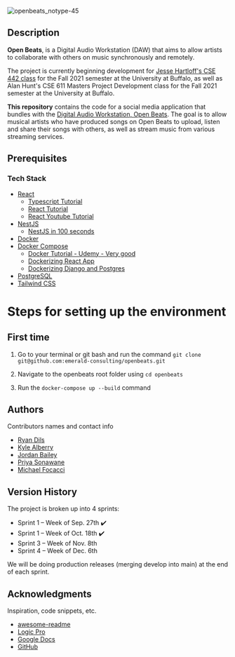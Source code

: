 ![openbeats_notype-45](https://user-images.githubusercontent.com/31867784/132925211-2aabc8a7-a06d-4354-99c0-56886400227c.png)

## Description

**Open Beats**, is a Digital Audio Workstation (DAW) that aims to allow artists to collaborate with others on music synchronously and remotely.

The project is currently beginning development for [Jesse Hartloff's CSE 442 class](https://cse442.com/) for the Fall 2021 semester at the University at Buffalo, as well as Alan Hunt's CSE 611 Masters Project Development class for the Fall 2021 semester at the University at Buffalo.

**This repository** contains the code for a social media application that bundles with the [Digital Audio Workstation, Open Beats](https://github.com/emerald-consulting/openbeats-daw). The goal is to allow musical artists who have produced songs on Open Beats to upload, listen and share their songs with others, as well as stream music from various streaming services.

## Prerequisites

### Tech Stack

- [React](https://reactjs.org/)
  - [Typescript Tutorial ](https://www.udemy.com/course/typescript-the-complete-developers-guide/)
  - [React Tutorial](https://reactjs.org/docs/hello-world.html)
  - [React Youtube Tutorial](https://www.youtube.com/watch?v=I6ypD7qv3Z8)
- [NestJS](https://docs.nestjs.com/)
  - [NestJS in 100 seconds](https://www.youtube.com/watch?v=0M8AYU_hPas&ab_channel=Fireship)
- [Docker](https://www.docker.com/)
- [Docker Compose](https://docs.docker.com/compose/install/)
  - [Docker Tutorial - Udemy - Very good](https://www.udemy.com/course/docker-and-kubernetes-the-complete-guide/)
  - [Dockerizing React App](https://mherman.org/blog/dockerizing-a-react-app/)
  - [Dockerizing Django and Postgres](https://docs.docker.com/samples/django/)
- [PostgreSQL](https://www.postgresql.org/)
- [Tailwind CSS](https://tailwindcss.com/docs)

# Steps for setting up the environment

## First time

1. Go to your terminal or git bash and run the command `git clone git@github.com:emerald-consulting/openbeats.git`

2. Navigate to the openbeats root folder using `cd openbeats`

3. Run the `docker-compose up --build` command


## Authors

Contributors names and contact info

- [Ryan Dils](ryandils@buffalo.edu)
- [Kyle Alberry](kalberry@buffalo.edu)
- [Jordan Bailey](bailey8@buffalo.edu)
- [Priya Sonawane](priyason@buffalo.edu)
- [Michael Focacci](mcfocacc@buffalo.edu)

## Version History

The project is broken up into 4 sprints:

- Sprint 1 – Week of Sep. 27th ✔️
- Sprint 1 – Week of Oct. 18th ✔️
- Sprint 3 – Week of Nov. 8th
- Sprint 4 – Week of Dec. 6th

We will be doing production releases (merging develop into main) at the end of each sprint.

## Acknowledgments

Inspiration, code snippets, etc.

- [awesome-readme](https://github.com/matiassingers/awesome-readme)
- [Logic Pro](https://www.apple.com/logic-pro/)
- [Google Docs](https://docs.google.com/)
- [GitHub](https://www.github.com)
